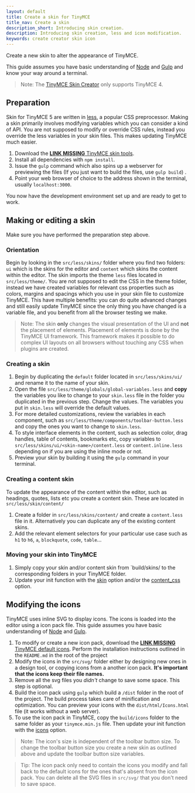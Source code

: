 ```yaml
---
layout: default
title: Create a skin for TinyMCE
title_nav: Create a skin
description_short: Introducing skin creation.
description: Introducing skin creation, less and icon modification.
keywords: create creator skin icon
---
```


Create a new skin to alter the appearance of TinyMCE.

This guide assumes you have basic understanding of [Node](http://nodejs.org) and [Gulp](http://gulpjs.com) and know your way around a terminal.

> Note: The  [TinyMCE Skin Creator](http://skin.tinymce.com/) only supports TinyMCE 4.

## Preparation

Skin for TinyMCE 5 are written in [less](http://lesscss.org), a popular CSS preprocessor. Making a skin primarily involves modifying variables which you can consider a kind of API. You are not supposed to modify or override CSS rules, instead you override the less variables in your skin files. This makes updating TinyMCE much easier.

1. Download the [**LINK MISSING** TinyMCE skin tools](#).
2. Install all dependencies with `npm install`.
3. Issue the `gulp` command which also spins up a webserver for previewing the files (If you just want to build the files, use `gulp build`) .
4. Point your web browser of choice to the address shown in the terminal, usually `localhost:3000`.

You now have the development environment set up and are ready to get to work.

## Making or editing a skin

Make sure you have performed the preparation step above.

### Orientation

Begin by looking in the `src/less/skins/` folder where you find two folders: `ui` which is the skins for the editor and `content` which skins the content within the editor. The skin imports the theme `less` files located in `src/less/theme/`. You are not supposed to edit the CSS in the theme folder, instead we have created variables for relevant css properties such as colors, margins and spacings which you use in your skin file to customize TinyMCE. This have multiple benefits: you can do quite advanced changes and still easily update TinyMCE since the only thing you have changed is a variable file, and you benefit from all the browser testing we make.

> Note: The skin **only** changes the visual presentation of the UI and **not** the placement of elements. Placement of elements is done by the TinyMCE UI framework. This framework makes it possible to do complex UI layouts on all browsers without touching any CSS when plugins are created.

### Creating a skin

1. Begin by duplicating the `default` folder located in `src/less/skins/ui/` and rename it to the name of your skin.
2. Open the file `src/less/theme/globals/global-variables.less` and **copy** the variables you like to change to your `skin.less` file in the folder you duplicated in the previous step. Change the values. The variables you put in `skin.less` will override the default values.
3. For more detailed customizations, review the variables in each component, such as `src/less/theme/components/toolbar-button.less` and copy the ones you want to change to `skin.less`.
4. To style interface elements in the content, such as selection color, drag handles, table of contents, bookmarks etc, copy variables to `src/less/skins/ui/<skin-name>/content.less` or `content.inline.less` depending on if you are using the inline mode or not.
5. Preview your skin by building it using the `gulp` command in your terminal.

### Creating a content skin

To update the appearance of the content within the editor, such as headings, quotes, lists etc you create a content skin. These are located in `src/less/skin/content/`

1. Create a folder in `src/less/skins/content/` and create a `content.less` file in it. Alternatively you can duplicate any of the existing content skins.
2. Add the relevant element selectors for your particular use case such as `h1` to `h6`, `a`, `blockquote`, `code`, `table`... 

### Moving your skin into TinyMCE

1. Simply copy your skin and/or content skin from `build/skins/ to the corresponding folders in your TinyMCE folder.
2. Update your init function with the [skin](https://www.tiny.cloud/docs-beta/configure/editor-appearance/#skin) option and/or the [content_css](https://www.tiny.cloud/docs-beta/configure/content-appearance/#content_css) option.

## Modifying the icons

TinyMCE uses inline SVG to display icons. The icons is loaded into the editor using a icon pack file.  This guide assumes you have basic understanding of [Node](http://nodejs.org) and [Gulp](http://gulpjs.com).

1. To modify or create a new icon pack, download the [**LINK MISSING** TinyMCE default icons](#). Perform the installation instructions outlined in the `README.md` in the root of the project
2. Modify the icons in the `src/svg/` folder either by designing new ones in a design tool, or copying icons from a another icon pack. **It's important that the icons keep their file names.**
3. Remove all the svg files you *didn't* change to save some space. This step is optional.
4. Build the icon pack using `gulp` which build a `/dist` folder in the root of the project. The build process takes care of minification and optimization. You can preview your icons with the `dist/html/Icons.html` file (it works without a web server).
5. To use the icon pack in TinyMCE, copy the `build/icons` folder to the same folder as your `tinymce.min.js` file. Then update your init function with the [icons](http://www.tiny.cloud/docs-beta/configure/editor-appearance/#icons) option.

> Note: The icon's size is independent of the toolbar button size. To change the toolbar button size you create a new skin as outlined above and update the toolbar button size variables.

> Tip: The icon pack only need to contain the icons you modify and fall back to the default icons for the ones that's absent from the icon pack. You can delete all the SVG files in `src/svg/` that you don't need to save space.


